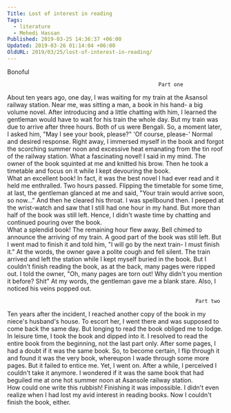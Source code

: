```yaml
---
Title: Lost of interest in reading
Tags:
  - literature
  - Mehedi Hassan
Published: 2019-03-25 14:36:37 +06:00
Updated: 2019-03-26 01:14:04 +06:00
OldURL: 2019/03/25/lost-of-interest-in-reading/
---
```


Bonoful 

                                                     Part one 

About ten years ago, one day, I was waiting for my train at the Asansol railway station. Near me, was sitting a man, a book in his hand- a big volume novel. After introducing and a little chatting with him, I learned the gentleman would have to wait for his train the whole day. But my train was due to arrive after three hours. Both of us were Bengali. So, a moment later, I asked him, "May I see your book, please?"
'Of course, please-' 
Normal and desired response. Right away, I immersed myself in the book and forgot the scorching summer noon and excessive heat emanating from the tin roof of the railway station. 
What a fascinating novel! I said in my mind. 
The owner of the book squinted at me and knitted his brow. Then he took a timetable and focus on it while I kept devouring the book.  
What an excellent book! 
In fact, it was the best novel I had ever read and it held me enthralled. 
Two hours passed. 
Flipping the timetable for some time, at last, the gentleman glanced at me and said, "Your train would arrive soon, so now..."
And then he cleared his throat. 
I was spellbound then. I peeped at the wrist-watch and saw that I still had one hour in my hand. But more than half of the book was still left. Hence, I didn't waste time by chatting and continued pouring over the book.  
What a splendid book! 
The remaining hour flew away. Bell chimed to announce the arriving of my train. A good part of the book was still left. But I went mad to finish it and told him, "I will go by the next train- I must finish it." At the words, the owner gave a polite cough and fell silent. 
The train arrived and left the station while I kept myself buried in the book. 
But I couldn't finish reading the book, as at the back, many pages were ripped out. 
I told the owner, "Oh, many pages are torn out! Why didn't you mention it before? Shit"
At my words, the gentleman gave me a blank stare. Also, I noticed his veins popped out.  
                                                
                                                                 Part two 

Ten years after the incident, I reached another copy of the book in my niece's husband's house. To escort her, I went there and was supposed to come back the same day. But longing to read the book obliged me to lodge. In leisure time, I took the book and dipped into it. I resolved to read the entire book from the beginning, not the last part only. 
After some pages, I had a doubt if it was the same book. So, to become certain, I flip through it and found it was the very book, whereupon I wade through some more pages. But it failed to entice me. Yet, I went on. After a while, I perceived I couldn't take it anymore. I wondered if it was the same book that had beguiled me at one hot summer noon at Asansole railway station.    
How could one write this rubbish! Finishing it was impossible. 
I didn't even realize when I had lost my avid interest in reading books. 
Now I couldn't finish the book, either.    






